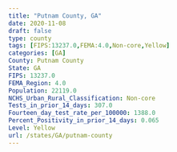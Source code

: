 ```yaml
---
title: "Putnam County, GA"
date: 2020-11-08
draft: false
type: county
tags: [FIPS:13237.0,FEMA:4.0,Non-core,Yellow]
categories: [GA]
County: Putnam County
State: GA
FIPS: 13237.0
FEMA_Region: 4.0
Population: 22119.0
NCHS_Urban_Rural_Classification: Non-core
Tests_in_prior_14_days: 307.0
Fourteen_day_test_rate_per_100000: 1388.0
Percent_Positivity_in_prior_14_days: 0.065
Level: Yellow
url: /states/GA/putnam-county
---
```



